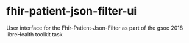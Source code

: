 # fhir-patient-json-filter-ui
User interface for the Fhir-Patient-Json-Filter as part of the gsoc 2018 libreHealth toolkit task
